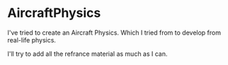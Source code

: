 # AircraftPhysics

I've tried to create an Aircraft Physics. Which I tried from to develop from real-life physics.

I'll try to add all the refrance material as much as I can.
